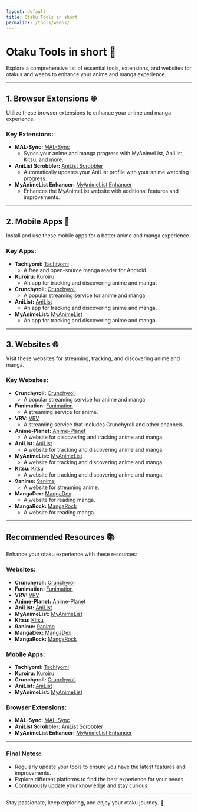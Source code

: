 ```yaml
---
layout: default
title: Otaku Tools in short
permalink: /tools/weebs/
---
```


# Otaku Tools in short 🎌

Explore a comprehensive list of essential tools, extensions, and websites for otakus and weebs to enhance your anime and manga experience.

---

## 1. Browser Extensions 🌐
Utilize these browser extensions to enhance your anime and manga experience.

### Key Extensions:
- **MAL-Sync:** [MAL-Sync](https://chrome.google.com/webstore/detail/mal-sync/kekjfbackdeiabghnkgknjajbmlbmemj)
  - Syncs your anime and manga progress with MyAnimeList, AniList, Kitsu, and more.
- **AniList Scrobbler:** [AniList Scrobbler](https://chrome.google.com/webstore/detail/anilist-scrobbler/kkdpmhnladdopljabkgpacgpliggeeaf)
  - Automatically updates your AniList profile with your anime watching progress.
- **MyAnimeList Enhancer:** [MyAnimeList Enhancer](https://chrome.google.com/webstore/detail/myanimelist-enhancer/ljjdbjcfkmkdbfghdknmohgkblgklnkj)
  - Enhances the MyAnimeList website with additional features and improvements.

---

## 2. Mobile Apps 📱
Install and use these mobile apps for a better anime and manga experience.

### Key Apps:
- **Tachiyomi:** [Tachiyomi](https://tachiyomi.org)
  - A free and open-source manga reader for Android.
- **Kuroiru:** [Kuroiru](https://kuroiru.co/app)
  - An app for tracking and discovering anime and manga.
- **Crunchyroll:** [Crunchyroll](https://www.crunchyroll.com)
  - A popular streaming service for anime and manga.
- **AniList:** [AniList](https://anilist.co)
  - An app for tracking and discovering anime and manga.
- **MyAnimeList:** [MyAnimeList](https://myanimelist.net)
  - An app for tracking and discovering anime and manga.

---

## 3. Websites 🌐
Visit these websites for streaming, tracking, and discovering anime and manga.

### Key Websites:
- **Crunchyroll:** [Crunchyroll](https://www.crunchyroll.com)
  - A popular streaming service for anime and manga.
- **Funimation:** [Funimation](https://www.funimation.com)
  - A streaming service for anime.
- **VRV:** [VRV](https://vrv.co)
  - A streaming service that includes Crunchyroll and other channels.
- **Anime-Planet:** [Anime-Planet](https://www.anime-planet.com)
  - A website for discovering and tracking anime and manga.
- **AniList:** [AniList](https://anilist.co)
  - A website for tracking and discovering anime and manga.
- **MyAnimeList:** [MyAnimeList](https://myanimelist.net)
  - A website for tracking and discovering anime and manga.
- **Kitsu:** [Kitsu](https://kitsu.io)
  - A website for tracking and discovering anime and manga.
- **9anime:** [9anime](https://9anime.to)
  - A website for streaming anime.
- **MangaDex:** [MangaDex](https://mangadex.org)
  - A website for reading manga.
- **MangaRock:** [MangaRock](https://mangarock.com)
  - A website for reading manga.

---

## Recommended Resources 📚
Enhance your otaku experience with these resources:

### Websites:
- **Crunchyroll:** [Crunchyroll](https://www.crunchyroll.com)
- **Funimation:** [Funimation](https://www.funimation.com)
- **VRV:** [VRV](https://vrv.co)
- **Anime-Planet:** [Anime-Planet](https://www.anime-planet.com)
- **AniList:** [AniList](https://anilist.co)
- **MyAnimeList:** [MyAnimeList](https://myanimelist.net)
- **Kitsu:** [Kitsu](https://kitsu.io)
- **9anime:** [9anime](https://9anime.to)
- **MangaDex:** [MangaDex](https://mangadex.org)
- **MangaRock:** [MangaRock](https://mangarock.com)

### Mobile Apps:
- **Tachiyomi:** [Tachiyomi](https://tachiyomi.org)
- **Kuroiru:** [Kuroiru](https://kuroiru.co/app)
- **Crunchyroll:** [Crunchyroll](https://www.crunchyroll.com)
- **AniList:** [AniList](https://anilist.co)
- **MyAnimeList:** [MyAnimeList](https://myanimelist.net)

### Browser Extensions:
- **MAL-Sync:** [MAL-Sync](https://chrome.google.com/webstore/detail/mal-sync/kekjfbackdeiabghnkgknjajbmlbmemj)
- **AniList Scrobbler:** [AniList Scrobbler](https://chrome.google.com/webstore/detail/anilist-scrobbler/kkdpmhnladdopljabkgpacgpliggeeaf)
- **MyAnimeList Enhancer:** [MyAnimeList Enhancer](https://chrome.google.com/webstore/detail/myanimelist-enhancer/ljjdbjcfkmkdbfghdknmohgkblgklnkj)

---

### Final Notes:
- Regularly update your tools to ensure you have the latest features and improvements.
- Explore different platforms to find the best experience for your needs.
- Continuously update your knowledge and stay curious.

---

Stay passionate, keep exploring, and enjoy your otaku journey. 🚀